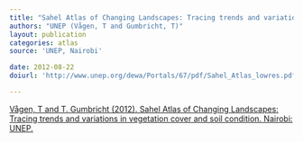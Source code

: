 ```yaml
---
title: "Sahel Atlas of Changing Landscapes: Tracing trends and variations in vegetation cover and soil condition."
authors: "UNEP (Vågen, T and Gumbricht, T)"
layout: publication
categories: atlas
source: 'UNEP, Nairobi'

date: 2012-08-22
doiurl: 'http://www.unep.org/dewa/Portals/67/pdf/Sahel_Atlas_lowres.pdf'

---
```


[Vågen, T and T. Gumbricht (2012). Sahel Atlas of Changing Landscapes: Tracing trends and variations in vegetation cover and soil condition. Nairobi: UNEP.](http://www.unep.org/dewa/Portals/67/pdf/Sahel_Atlas_lowres.pdf)
